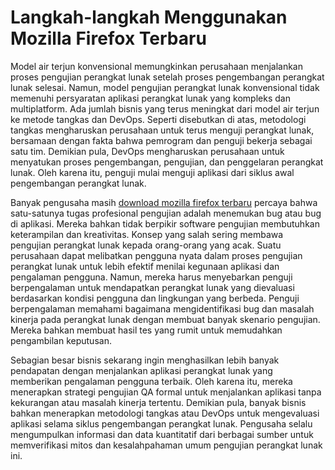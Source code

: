 # Langkah-langkah Menggunakan Mozilla Firefox Terbaru

Model air terjun konvensional memungkinkan perusahaan menjalankan proses pengujian perangkat lunak setelah proses pengembangan perangkat lunak selesai. Namun, model pengujian perangkat lunak konvensional tidak memenuhi persyaratan aplikasi perangkat lunak yang kompleks dan multiplatform. Ada jumlah bisnis yang terus meningkat dari model air terjun ke metode tangkas dan DevOps. Seperti disebutkan di atas, metodologi tangkas mengharuskan perusahaan untuk terus menguji perangkat lunak, bersamaan dengan fakta bahwa pemrogram dan penguji bekerja sebagai satu tim. Demikian pula, DevOps mengharuskan perusahaan untuk menyatukan proses pengembangan, pengujian, dan penggelaran perangkat lunak. Oleh karena itu, penguji mulai menguji aplikasi dari siklus awal pengembangan perangkat lunak. 

Banyak pengusaha masih [download mozilla firefox terbaru](http://www.jawarafile.com/download-mozilla-firefox-terbaru/) percaya bahwa satu-satunya tugas profesional pengujian adalah menemukan bug atau bug di aplikasi. Mereka bahkan tidak berpikir software pengujian membutuhkan keterampilan dan kreativitas. Konsep yang salah sering membawa pengujian perangkat lunak kepada orang-orang yang acak. Suatu perusahaan dapat melibatkan pengguna nyata dalam proses pengujian perangkat lunak untuk lebih efektif menilai kegunaan aplikasi dan pengalaman pengguna. Namun, mereka harus menyebarkan penguji berpengalaman untuk mendapatkan perangkat lunak yang dievaluasi berdasarkan kondisi pengguna dan lingkungan yang berbeda. Penguji berpengalaman memahami bagaimana mengidentifikasi bug dan masalah kinerja pada perangkat lunak dengan membuat banyak skenario pengujian. Mereka bahkan membuat hasil tes yang rumit untuk memudahkan pengambilan keputusan. 

Sebagian besar bisnis sekarang ingin menghasilkan lebih banyak pendapatan dengan menjalankan aplikasi perangkat lunak yang memberikan pengalaman pengguna terbaik. Oleh karena itu, mereka menerapkan strategi pengujian QA formal untuk menjalankan aplikasi tanpa kekurangan atau masalah kinerja tertentu. Demikian pula, banyak bisnis bahkan menerapkan metodologi tangkas atau DevOps untuk mengevaluasi aplikasi selama siklus pengembangan perangkat lunak. Pengusaha selalu mengumpulkan informasi dan data kuantitatif dari berbagai sumber untuk memverifikasi mitos dan kesalahpahaman umum pengujian perangkat lunak ini. 
